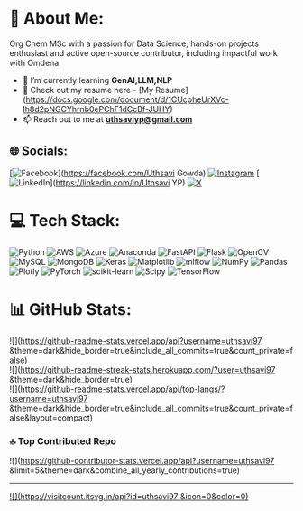 # 💫 About Me:
Org Chem MSc with a passion for Data Science; hands-on projects enthusiast and active open-source contributor, including impactful work with Omdena<br>
- 🌱 I’m currently learning **GenAI,LLM,NLP**
- 📑 Check out my resume here - [My Resume] (https://docs.google.com/document/d/1CUcpheUrXVc-Ih8d2pNGCYhrnb0ePChF1dCcBf-JUHY)
- 📫 Reach out to me at **uthsaviyp@gmail.com**



## 🌐 Socials:
[![Facebook](https://img.shields.io/badge/Facebook-%231877F2.svg?logo=Facebook&logoColor=white)](https://facebook.com/Uthsavi Gowda) [![Instagram](https://img.shields.io/badge/Instagram-%23E4405F.svg?logo=Instagram&logoColor=white)](https://instagram.com/uthsavi_y_p) [![LinkedIn](https://img.shields.io/badge/LinkedIn-%230077B5.svg?logo=linkedin&logoColor=white)](https://linkedin.com/in/Uthsavi YP) [![X](https://img.shields.io/badge/X-black.svg?logo=X&logoColor=white)](https://x.com/@UthsaviYP) 

# 💻 Tech Stack:
![Python](https://img.shields.io/badge/python-3670A0?style=flat-square&logo=python&logoColor=ffdd54) ![AWS](https://img.shields.io/badge/AWS-%23FF9900.svg?style=flat-square&logo=amazon-aws&logoColor=white) ![Azure](https://img.shields.io/badge/azure-%230072C6.svg?style=flat-square&logo=microsoftazure&logoColor=white) ![Anaconda](https://img.shields.io/badge/Anaconda-%2344A833.svg?style=flat-square&logo=anaconda&logoColor=white) ![FastAPI](https://img.shields.io/badge/FastAPI-005571?style=flat-square&logo=fastapi) ![Flask](https://img.shields.io/badge/flask-%23000.svg?style=flat-square&logo=flask&logoColor=white) ![OpenCV](https://img.shields.io/badge/opencv-%23white.svg?style=flat-square&logo=opencv&logoColor=white) ![MySQL](https://img.shields.io/badge/mysql-%2300000f.svg?style=flat-square&logo=mysql&logoColor=white) ![MongoDB](https://img.shields.io/badge/MongoDB-%234ea94b.svg?style=flat-square&logo=mongodb&logoColor=white) ![Keras](https://img.shields.io/badge/Keras-%23D00000.svg?style=flat-square&logo=Keras&logoColor=white) ![Matplotlib](https://img.shields.io/badge/Matplotlib-%23ffffff.svg?style=flat-square&logo=Matplotlib&logoColor=black) ![mlflow](https://img.shields.io/badge/mlflow-%23d9ead3.svg?style=flat-square&logo=numpy&logoColor=blue) ![NumPy](https://img.shields.io/badge/numpy-%23013243.svg?style=flat-square&logo=numpy&logoColor=white) ![Pandas](https://img.shields.io/badge/pandas-%23150458.svg?style=flat-square&logo=pandas&logoColor=white) ![Plotly](https://img.shields.io/badge/Plotly-%233F4F75.svg?style=flat-square&logo=plotly&logoColor=white) ![PyTorch](https://img.shields.io/badge/PyTorch-%23EE4C2C.svg?style=flat-square&logo=PyTorch&logoColor=white) ![scikit-learn](https://img.shields.io/badge/scikit--learn-%23F7931E.svg?style=flat-square&logo=scikit-learn&logoColor=white) ![Scipy](https://img.shields.io/badge/SciPy-%230C55A5.svg?style=flat-square&logo=scipy&logoColor=%white) ![TensorFlow](https://img.shields.io/badge/TensorFlow-%23FF6F00.svg?style=flat-square&logo=TensorFlow&logoColor=white)
# 📊 GitHub Stats:
![](https://github-readme-stats.vercel.app/api?username=uthsavi97 &theme=dark&hide_border=true&include_all_commits=true&count_private=false)<br/>
![](https://github-readme-streak-stats.herokuapp.com/?user=uthsavi97 &theme=dark&hide_border=true)<br/>
![](https://github-readme-stats.vercel.app/api/top-langs/?username=uthsavi97 &theme=dark&hide_border=true&include_all_commits=true&count_private=false&layout=compact)

### 🔝 Top Contributed Repo
![](https://github-contributor-stats.vercel.app/api?username=uthsavi97 &limit=5&theme=dark&combine_all_yearly_contributions=true)

---
[![](https://visitcount.itsvg.in/api?id=uthsavi97 &icon=0&color=0)](https://visitcount.itsvg.in)

<!-- Proudly created with GPRM ( https://gprm.itsvg.in ) -->
